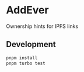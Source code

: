 # AddEver

Ownership hints for IPFS links

## Development

```bash
pnpm install
pnpm turbo test
```
